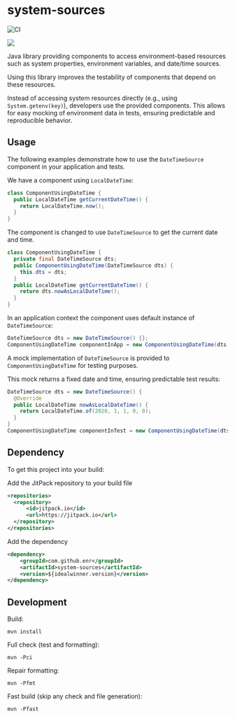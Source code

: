 # system-sources

![CI](https://github.com/enr/system-sources/workflows/CI/badge.svg)

[![](https://jitpack.io/v/enr/system-sources.svg)](https://jitpack.io/#enr/system-sources)

Java library providing components to access environment-based resources such as system properties, environment variables, and date/time sources.

Using this library improves the testability of components that depend on these resources.

Instead of accessing system resources directly (e.g., using `System.getenv(key)`), developers use the provided components. This allows for easy mocking of environment data in tests, ensuring predictable and reproducible behavior.

## Usage

The following examples demonstrate how to use the `DateTimeSource` component in your application and tests.

We have a component using `LocalDateTime`:

```java
class ComponentUsingDateTime {
  public LocalDateTime getCurrentDateTime() {
    return LocalDateTime.now();
  }
}
```

The component is changed to use `DateTimeSource` to get the current date and time.

```java
class ComponentUsingDateTime {
  private final DateTimeSource dts;
  public ComponentUsingDateTime(DateTimeSource dts) {
    this.dts = dts;
  }
  public LocalDateTime getCurrentDateTime() {
    return dts.nowAsLocalDateTime();
  }
}
```

In an application context the component uses default instance of `DateTimeSource`:

```java
DateTimeSource dts = new DateTimeSource() {};
ComponentUsingDateTime componentInApp = new ComponentUsingDateTime(dts);
```

A mock implementation of `DateTimeSource` is provided to `ComponentUsingDateTime` for testing purposes.

This mock returns a fixed date and time, ensuring predictable test results:

```java
DateTimeSource dts = new DateTimeSource() {
  @Override
  public LocalDateTime nowAsLocalDateTime() {
    return LocalDateTime.of(2020, 1, 1, 0, 0);
  }
}
ComponentUsingDateTime componentInTest = new ComponentUsingDateTime(dts);
```

## Dependency

To get this project into your build:

Add the JitPack repository to your build file

```xml
<repositories>
  <repository>
      <id>jitpack.io</id>
      <url>https://jitpack.io</url>
  </repository>
</repositories>
```

Add the dependency

```xml
<dependency>
    <groupId>com.github.enr</groupId>
    <artifactId>system-sources</artifactId>
    <version>${idealwinner.version}</version>
</dependency>
```

## Development

Build:

```
mvn install
```

Full check (test and formatting):

```
mvn -Pci
```

Repair formatting:

```
mvn -Pfmt
```

Fast build (skip any check and file generation):

```
mvn -Pfast
```
